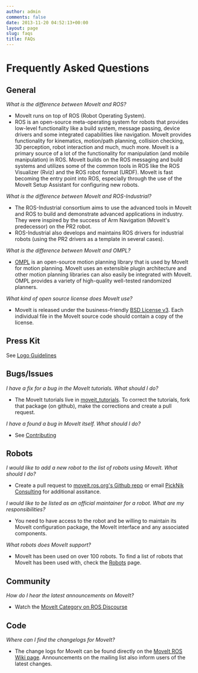 ```yaml
---
author: admin
comments: false
date: 2013-11-20 04:52:13+00:00
layout: page
slug: faqs
title: FAQs
---
```


# Frequently Asked Questions

## General

_What is the difference between MoveIt and ROS?_

  * MoveIt runs on top of ROS (Robot Operating System).
  * ROS is an open-source meta-operating system for robots that provides low-level functionality like a build system, message passing, device drivers and some integrated capabilities like navigation. MoveIt provides functionality for kinematics, motion/path planning, collision checking, 3D perception, robot interaction and much, much more. MoveIt is a primary source of a lot of the functionality for manipulation (and mobile manipulation) in ROS. MoveIt builds on the ROS messaging and build systems and utilizes some of the common tools in ROS like the ROS Visualizer (Rviz) and the ROS robot format (URDF). MoveIt is fast becoming the entry point into ROS, especially through the use of the MoveIt Setup Assistant for configuring new robots.

_What is the difference between MoveIt and ROS-Industrial?_

  * The ROS-Industrial consortium aims to use the advanced tools in MoveIt and ROS to build and demonstrate advanced applications in industry. They were inspired by the success of Arm Navigation (MoveIt's predecessor) on the PR2 robot.
  * ROS-Industrial also develops and maintains ROS drivers for industrial robots (using the PR2 drivers as a template in several cases).

_What is the difference between MoveIt and OMPL?_

  * [OMPL](http://ompl.kavrakilab.org) is an open-source motion planning library that is used by MoveIt for motion planning. MoveIt uses an extensible plugin architecture and other motion planning libraries can also easily be integrated with MoveIt. OMPL provides a variety of high-quality well-tested randomized planners.

_What kind of open source license does MoveIt use?_

 * MoveIt is released under the business-friendly [BSD License v3](https://opensource.org/licenses/BSD-3-Clause). Each individual file in the MoveIt source code should contain a copy of the license.

## Press Kit

See [Logo Guidelines](/about/press_kit)

## Bugs/Issues

_I have a fix for a bug in the MoveIt tutorials. What should I do?_

  * The MoveIt tutorials live in [moveit_tutorials](https://github.com/ros-planning/moveit_tutorials). To correct the tutorials, fork that package (on github), make the corrections and create a pull request.


_I have a found a bug in MoveIt itself. What should I do?_


  * See [Contributing](http://moveit.ros.org/documentation/contributing/)


## Robots

_I would like to add a new robot to the list of robots using MoveIt. What should I do?_

  * Create a pull request to [moveit.ros.org's Github repo](https://github.com/ros-planning/moveit.ros.org) or email [PickNik Consulting](http://picknik.ai/connect) for additional assitance.

_I would like to be listed as an official maintainer for a robot. What are my responsibilities?_

  * You need to have access to the robot and be willing to maintain its MoveIt configuration package, the MoveIt interface and any associated components.

_What robots does MoveIt support?_

  * MoveIt has been used on over 100 robots. To find a list of robots that MoveIt has been used with, check the [Robots](/robots/) page.

## Community

_How do I hear the latest announcements on MoveIt?_

  * Watch the <a href="https://discourse.ros.org/c/moveit">MoveIt Category on ROS Discourse</a>

## Code

_Where can I find the changelogs for MoveIt?_

  * The change logs for MoveIt can be found directly on the [MoveIt ROS Wiki page](http://wiki.ros.org/moveit). Announcements on the mailing list also inform users of the latest changes.
